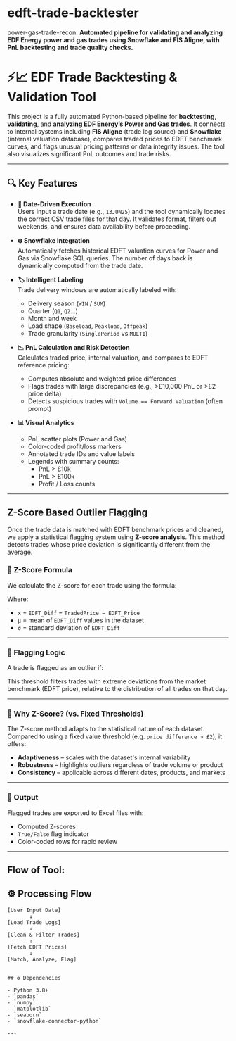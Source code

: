 # edft-trade-backtester
power-gas-trade-recon:   **Automated pipeline for validating and analyzing EDF Energy power and gas trades using Snowflake and FIS Aligne, with PnL backtesting and trade quality checks.**


# ⚡📈 EDF Trade Backtesting & Validation Tool

This project is a fully automated Python-based pipeline for **backtesting**, **validating**, and **analyzing EDF Energy’s Power and Gas trades**. It connects to internal systems including **FIS Aligne** (trade log source) and **Snowflake** (internal valuation database), compares traded prices to EDFT benchmark curves, and flags unusual pricing patterns or data integrity issues. The tool also visualizes significant PnL outcomes and trade risks.

---

## 🔍 Key Features

- **📅 Date-Driven Execution**  
  Users input a trade date (e.g., `13JUN25`) and the tool dynamically locates the correct CSV trade files for that day. It validates format, filters out weekends, and ensures data availability before proceeding.

- **❄️ Snowflake Integration**  
  Automatically fetches historical EDFT valuation curves for Power and Gas via Snowflake SQL queries. The number of days back is dynamically computed from the trade date.

- **🏷️ Intelligent Labeling**  
  Trade delivery windows are automatically labeled with:
  - Delivery season (`WIN` / `SUM`)
  - Quarter (`Q1`, `Q2`...)
  - Month and week
  - Load shape (`Baseload`, `Peakload`, `Offpeak`)
  - Trade granularity (`SinglePeriod` vs `MULTI`)

- **📉 PnL Calculation and Risk Detection**  
  Calculates traded price, internal valuation, and compares to EDFT reference pricing:
  - Computes absolute and weighted price differences
  - Flags trades with large discrepancies (e.g., >£10,000 PnL or >£2 price delta)
  - Detects suspicious trades with `Volume == Forward Valuation` (often prompt)

- **📊 Visual Analytics**  
  - PnL scatter plots (Power and Gas)
  - Color-coded profit/loss markers
  - Annotated trade IDs and value labels
  - Legends with summary counts:
    - PnL > £10k
    - PnL > £100k
    - Profit / Loss counts

---

## Z-Score Based Outlier Flagging

Once the trade data is matched with EDFT benchmark prices and cleaned, we apply a statistical flagging system using **Z-score analysis**. This method detects trades whose price deviation is significantly different from the average.

### 🔹 Z-Score Formula

We calculate the Z-score for each trade using the formula:


Where:
- `x` = `EDFT_Diff` = `TradedPrice − EDFT_Price`
- `μ` = mean of `EDFT_Diff` values in the dataset
- `σ` = standard deviation of `EDFT_Diff`

---

### 🔹 Flagging Logic

A trade is flagged as an outlier if:


This threshold filters trades with extreme deviations from the market benchmark (EDFT price), relative to the distribution of all trades on that day.

---

### 🔹 Why Z-Score? (vs. Fixed Thresholds)

The Z-score method adapts to the statistical nature of each dataset. Compared to using a fixed value threshold (e.g. `price difference > £2`), it offers:

- **Adaptiveness** – scales with the dataset's internal variability
- **Robustness** – highlights outliers regardless of trade volume or product
- **Consistency** – applicable across different dates, products, and markets

---

### 🔹 Output

Flagged trades are exported to Excel files with:
- Computed Z-scores
- `True/False` flag indicator
- Color-coded rows for rapid review

--- 

## Flow of Tool:
## ⚙️ Processing Flow

```text
[User Input Date]
       ↓
[Load Trade Logs]
       ↓
[Clean & Filter Trades]
       ↓
[Fetch EDFT Prices]
       ↓
[Match, Analyze, Flag]


## ⚙️ Dependencies

- Python 3.8+
- `pandas`
- `numpy`
- `matplotlib`
- `seaborn`
- `snowflake-connector-python`

---


